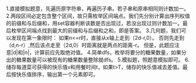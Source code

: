 1.直接模拟题意，先遍历原字符串，再遍历子串。若子串和原串相同则计数加一。
2.两段区间必定包含整个区间，故只需枚举区间端点。我们先分别计算出序列权值的前缀和与后缀和，用set容器判断该数是否出现过，若没出现过则计数加一。最后枚举区间端点找到最大的前缀和与后缀和之和，即是答案。
3.几何题，我们可以发现在第一象限时：
如果n<=r时，直接从x轴上走到（2d-r,0）。
否则先走到（d,n-r）,然后该点走至（2d,0）时距离就是两点的距离-r。
但是，此题应注意|d|和|n|，计算前应先取绝对值。
4.简单dfs，枚举将要分的糖果数量，如果分出的糖果数量可以被现有的糖果数量整除就dfs。
5.模拟题，照题意模拟即可。
6.储存每道菜可获得的快乐值v和用餐时间t，如果t>T，储存的快乐值减去差值。最后按快乐值排序，输出第一个元素即可。

